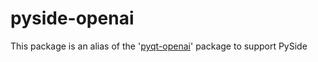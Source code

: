 # pyside-openai
This package is an alias of the '<a href="https://github.com/yjg30737/pyqt-openai">pyqt-openai</a>' package to support PySide